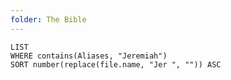 ```yaml
---
folder: The Bible
---
```


```dataview
LIST 
WHERE contains(Aliases, "Jeremiah")
SORT number(replace(file.name, "Jer ", "")) ASC
```
 
